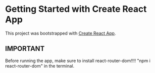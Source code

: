 # Getting Started with Create React App

This project was bootstrapped with [Create React App](https://github.com/facebook/create-react-app).

## IMPORTANT

Before running the app, make sure to install react-router-dom!!!!
"npm i react-router-dom" in the terminal.

